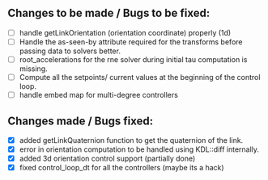 
## Changes to be made / Bugs to be fixed:

- [ ] handle getLinkOrientation (orientation coordinate) properly (1d)
- [ ] Handle the as-seen-by attribute required for the transforms before passing data to solvers better. 
- [ ] root_accelerations for the rne solver during initial tau computation is missing.
- [ ] Compute all the setpoints/ current values at the beginning of the control loop.
- [ ] handle embed map for multi-degree controllers
  
## Changes made / Bugs fixed:

- [x] added getLinkQuaternion function to get the quaternion of the link.
- [x] error in orientation computation to be handled using KDL::diff internally.
- [x] added 3d orientation control support (partially done)
- [x] fixed control_loop_dt for all the controllers (maybe its a hack)